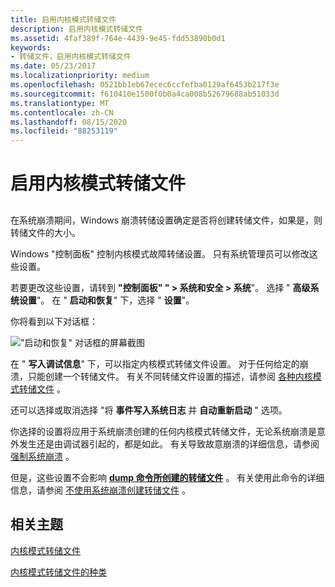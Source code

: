 ```yaml
---
title: 启用内核模式转储文件
description: 启用内核模式转储文件
ms.assetid: 4faf389f-764e-4439-9e45-fdd53890b0d1
keywords:
- 转储文件，启用内核模式转储文件
ms.date: 05/23/2017
ms.localizationpriority: medium
ms.openlocfilehash: 0521bb1eb67ecec6ccfefba0129af6453b217f3e
ms.sourcegitcommit: f610410e1500f0b0a4ca008b52679688ab51033d
ms.translationtype: MT
ms.contentlocale: zh-CN
ms.lasthandoff: 08/15/2020
ms.locfileid: "88253119"
---
```

# <a name="enabling-a-kernel-mode-dump-file"></a>启用内核模式转储文件


## <span id="ddk_enabling_a_kernel_mode_dump_file_dbg"></span><span id="DDK_ENABLING_A_KERNEL_MODE_DUMP_FILE_DBG"></span>


在系统崩溃期间，Windows 崩溃转储设置确定是否将创建转储文件，如果是，则转储文件的大小。

Windows "控制面板" 控制内核模式故障转储设置。 只有系统管理员可以修改这些设置。

若要更改这些设置，请转到 **"控制面板" " &gt; 系统和安全 &gt; 系统**"。 选择 " **高级系统设置**"。 在 " **启动和恢复**" 下，选择 " **设置**"。

你将看到以下对话框：

!["启动和恢复" 对话框的屏幕截图](images/crashpanel.png)

在 " **写入调试信息**" 下，可以指定内核模式转储文件设置。 对于任何给定的崩溃，只能创建一个转储文件。 有关不同转储文件设置的描述，请参阅 [各种内核模式转储文件](varieties-of-kernel-mode-dump-files.md) 。

还可以选择或取消选择 "将 **事件写入系统日志** 并 **自动重新启动** " 选项。

你选择的设置将应用于系统崩溃创建的任何内核模式转储文件，无论系统崩溃是意外发生还是由调试器引起的，都是如此。 有关导致故意崩溃的详细信息，请参阅 [强制系统崩溃](forcing-a-system-crash.md) 。

但是，这些设置不会影响 [**dump 命令所创建的转储文件**](-dump--create-dump-file-.md) 。 有关使用此命令的详细信息，请参阅 [不使用系统崩溃创建转储文件](creating-a-dump-file-without-a-system-crash.md) 。

## <a name="span-idrelated_topicsspanrelated-topics"></a><span id="related_topics"></span>相关主题


[内核模式转储文件](kernel-mode-dump-files.md)

[内核模式转储文件的种类](varieties-of-kernel-mode-dump-files.md)

 

 






